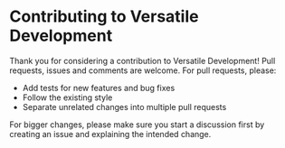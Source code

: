 # Contributing to Versatile Development

Thank you for considering a contribution to Versatile Development! Pull requests, issues and comments are welcome. For pull requests, please:

* Add tests for new features and bug fixes
* Follow the existing style
* Separate unrelated changes into multiple pull requests

For bigger changes, please make sure you start a discussion first by creating an issue and explaining the intended change.